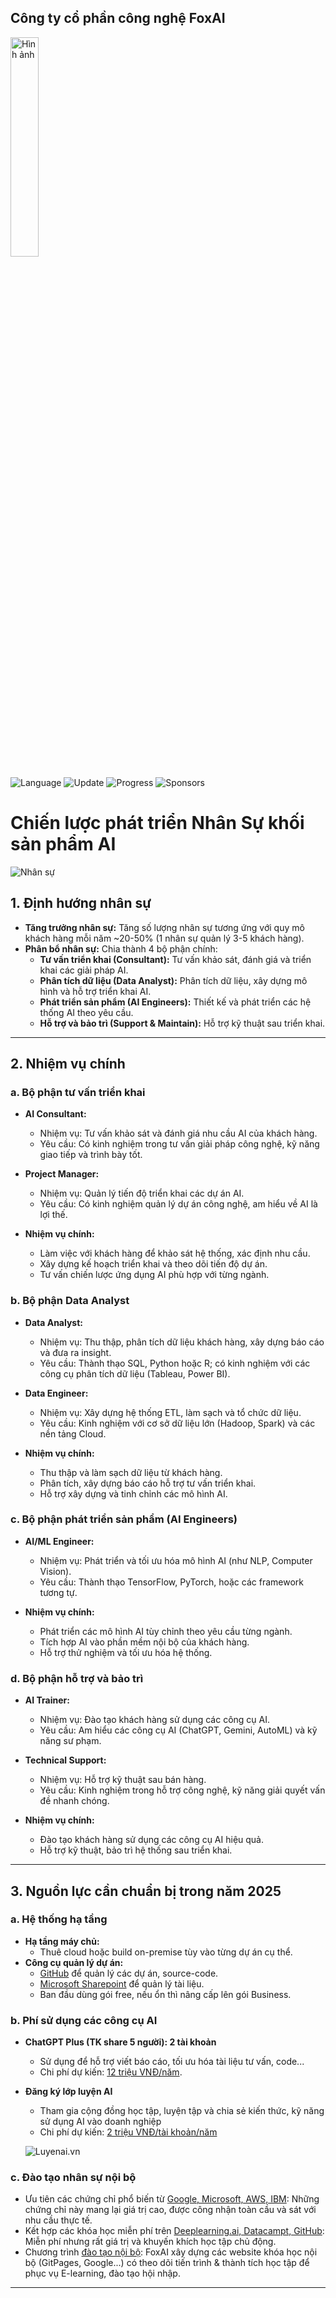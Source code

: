 ## Công ty cổ phần công nghệ FoxAI

<img src="https://fox.ai.vn/wp-content/uploads/2024/07/Logo_Original-1.png" alt="Hình ảnh" width="30%" />

![Language](https://img.shields.io/badge/Language-Python-orange.svg?logo=Python&logoColor=yellow) ![Update](https://img.shields.io/badge/Update-Weekly-green.svg) ![Progress](https://img.shields.io/badge/progress-N%2F1049-brightgreen.svg) ![Sponsors](https://img.shields.io/badge/Sponsor-0-lightgrey.svg)

# **Chiến lược phát triển Nhân Sự khối sản phẩm AI**

![Nhân sự](https://hbr.edu.vn/storage/news/2023/08/02/6-mo-hinh-6-buoc-xay-dung-chien-luoc-nhan-su-nen-hoc-hoi-4.webp)

## **1. Định hướng nhân sự**
- **Tăng trưởng nhân sự:** Tăng số lượng nhân sự tương ứng với quy mô khách hàng mỗi năm ~20-50% (1 nhân sự quản lý 3-5 khách hàng).
- **Phân bổ nhân sự:** Chia thành 4 bộ phận chính:
  - **Tư vấn triển khai (Consultant):** Tư vấn khảo sát, đánh giá và triển khai các giải pháp AI.
  - **Phân tích dữ liệu (Data Analyst):** Phân tích dữ liệu, xây dựng mô hình và hỗ trợ triển khai AI.
  - **Phát triển sản phẩm (AI Engineers):** Thiết kế và phát triển các hệ thống AI theo yêu cầu.
  - **Hỗ trợ và bảo trì (Support & Maintain):** Hỗ trợ kỹ thuật sau triển khai.

---

## **2. Nhiệm vụ chính**

### **a. Bộ phận tư vấn triển khai**
  - **AI Consultant:**
    - Nhiệm vụ: Tư vấn khảo sát và đánh giá nhu cầu AI của khách hàng.
    - Yêu cầu: Có kinh nghiệm trong tư vấn giải pháp công nghệ, kỹ năng giao tiếp và trình bày tốt.
  - **Project Manager:**
    - Nhiệm vụ: Quản lý tiến độ triển khai các dự án AI.
    - Yêu cầu: Có kinh nghiệm quản lý dự án công nghệ, am hiểu về AI là lợi thế.

- **Nhiệm vụ chính:**
  - Làm việc với khách hàng để khảo sát hệ thống, xác định nhu cầu.
  - Xây dựng kế hoạch triển khai và theo dõi tiến độ dự án.
  - Tư vấn chiến lược ứng dụng AI phù hợp với từng ngành.

### **b. Bộ phận Data Analyst**
  - **Data Analyst:**
    - Nhiệm vụ: Thu thập, phân tích dữ liệu khách hàng, xây dựng báo cáo và đưa ra insight.
    - Yêu cầu: Thành thạo SQL, Python hoặc R; có kinh nghiệm với các công cụ phân tích dữ liệu (Tableau, Power BI).
  - **Data Engineer:**
    - Nhiệm vụ: Xây dựng hệ thống ETL, làm sạch và tổ chức dữ liệu.
    - Yêu cầu: Kinh nghiệm với cơ sở dữ liệu lớn (Hadoop, Spark) và các nền tảng Cloud.

- **Nhiệm vụ chính:**
  - Thu thập và làm sạch dữ liệu từ khách hàng.
  - Phân tích, xây dựng báo cáo hỗ trợ tư vấn triển khai.
  - Hỗ trợ xây dựng và tinh chỉnh các mô hình AI.


### **c. Bộ phận phát triển sản phẩm (AI Engineers)**
  - **AI/ML Engineer:**
    - Nhiệm vụ: Phát triển và tối ưu hóa mô hình AI (như NLP, Computer Vision).
    - Yêu cầu: Thành thạo TensorFlow, PyTorch, hoặc các framework tương tự.

- **Nhiệm vụ chính:**
  - Phát triển các mô hình AI tùy chỉnh theo yêu cầu từng ngành.
  - Tích hợp AI vào phần mềm nội bộ của khách hàng.
  - Hỗ trợ thử nghiệm và tối ưu hóa hệ thống.

### **d. Bộ phận hỗ trợ và bảo trì**
  - **AI Trainer:**
    - Nhiệm vụ: Đào tạo khách hàng sử dụng các công cụ AI.
    - Yêu cầu: Am hiểu các công cụ AI (ChatGPT, Gemini, AutoML) và kỹ năng sư phạm.
  - **Technical Support:**
    - Nhiệm vụ: Hỗ trợ kỹ thuật sau bán hàng.
    - Yêu cầu: Kinh nghiệm trong hỗ trợ công nghệ, kỹ năng giải quyết vấn đề nhanh chóng.

- **Nhiệm vụ chính:**
  - Đào tạo khách hàng sử dụng các công cụ AI hiệu quả.
  - Hỗ trợ kỹ thuật, bảo trì hệ thống sau triển khai.

---

## **3. Nguồn lực cần chuẩn bị trong năm 2025**

### **a. Hệ thống hạ tầng**
- **Hạ tầng máy chủ:**  
  - Thuê cloud hoặc build on-premise tùy vào từng dự án cụ thể.
- **Công cụ quản lý dự án:**  
  - [GitHub](https://fox.ai.vn/wp-content/uploads/2024/07/Logo_Original-1.png) để quản lý các dự án, source-code.
  - [Microsoft Sharepoint](https://fox.ai.vn/wp-content/uploads/2024/07/Logo_Original-1.png) để quản lý tài liệu.
  - Ban đầu dùng gói free, nếu ổn thì nâng cấp lên gói Business.

### **b. Phí sử dụng các công cụ AI**
- **ChatGPT Plus (TK share 5 người): 2 tài khoản**  
  - Sử dụng để hỗ trợ viết báo cáo, tối ưu hóa tài liệu tư vấn, code...
  - Chi phí dự kiến: [12 triệu VNĐ/năm](https://fox.ai.vn/wp-content/uploads/2024/07/Logo_Original-1.png).
- **Đăng ký lớp luyện AI**
  - Tham gia cộng đồng học tập, luyện tập và chia sẻ kiến thức, kỹ năng sử dụng AI vào doanh nghiệp
  - Chi phí dự kiến: [2 triệu VNĐ/tài khoản/năm](https://luyenai.vn/images/slide1.jpg)

  ![Luyenai.vn](https://luyenai.vn/images/smalllogo.png)

### **c. Đào tạo nhân sự nội bộ**
- Ưu tiên các chứng chỉ phổ biến từ [Google, Microsoft, AWS, IBM](https://fox.ai.vn/wp-content/uploads/2024/07/Logo_Original-1.png): Những chứng chỉ này mang lại giá trị cao, được công nhận toàn cầu và sát với nhu cầu thực tế.
- Kết hợp các khóa học miễn phí trên [Deeplearning.ai, Datacampt, GitHub](https://fox.ai.vn/wp-content/uploads/2024/07/Logo_Original-1.png): Miễn phí nhưng rất giá trị và khuyến khích học tập chủ động.
- Chương trình [đào tạo nội bộ](https://fox.ai.vn/wp-content/uploads/2024/07/Logo_Original-1.png): FoxAI xây dựng các website khóa học nội bộ (GitPages, Google...) có theo dõi tiến trình & thành tích học tập để phục vụ E-learning, đào tạo hội nhập.

---
